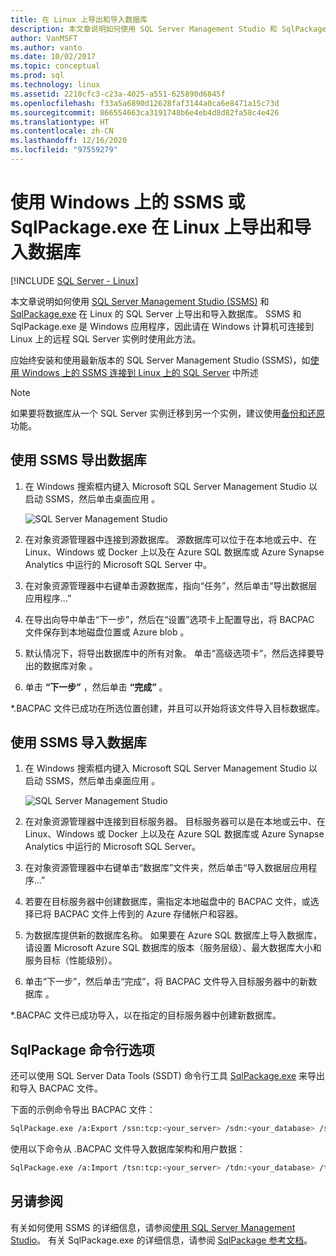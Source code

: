 ```yaml
---
title: 在 Linux 上导出和导入数据库
description: 本文章说明如何使用 SQL Server Management Studio 和 SqlPackage.exe 在 Linux 的 SQL Server 上导出和导入数据库。
author: VanMSFT
ms.author: vanto
ms.date: 10/02/2017
ms.topic: conceptual
ms.prod: sql
ms.technology: linux
ms.assetid: 2210cfc3-c23a-4025-a551-625890d6845f
ms.openlocfilehash: f33a5a6890d12628faf3144a0ca6e8471a15c73d
ms.sourcegitcommit: 866554663ca3191748b6e4eb4d8d82fa58c4e426
ms.translationtype: HT
ms.contentlocale: zh-CN
ms.lasthandoff: 12/16/2020
ms.locfileid: "97559279"
---
```

# <a name="export-and-import-a-database-on-linux-with-ssms-or-sqlpackageexe-on-windows"></a>使用 Windows 上的 SSMS 或 SqlPackage.exe 在 Linux 上导出和导入数据库

[!INCLUDE [SQL Server - Linux](../includes/applies-to-version/sql-linux.md)]

本文章说明如何使用 [SQL Server Management Studio (SSMS)](../ssms/download-sql-server-management-studio-ssms.md) 和 [SqlPackage.exe](../tools/sqlpackage/sqlpackage.md) 在 Linux 的 SQL Server 上导出和导入数据库。 SSMS 和 SqlPackage.exe 是 Windows 应用程序，因此请在 Windows 计算机可连接到 Linux 上的远程 SQL Server 实例时使用此方法。

应始终安装和使用最新版本的 SQL Server Management Studio (SSMS)，如[使用 Windows 上的 SSMS 连接到 Linux 上的 SQL Server](sql-server-linux-manage-ssms.md) 中所述

> [!NOTE]
> 如果要将数据库从一个 SQL Server 实例迁移到另一个实例，建议使用[备份和还原](sql-server-linux-migrate-restore-database.md)功能。

## <a name="export-a-database-with-ssms"></a>使用 SSMS 导出数据库

1. 在 Windows 搜索框内键入 Microsoft SQL Server Management Studio 以启动 SSMS，然后单击桌面应用  。

    ![SQL Server Management Studio](./media/sql-server-linux-manage-ssms/ssms.png) 

2. 在对象资源管理器中连接到源数据库。 源数据库可以位于在本地或云中、在 Linux、Windows 或 Docker 上以及在 Azure SQL 数据库或 Azure Synapse Analytics 中运行的 Microsoft SQL Server 中。

3. 在对象资源管理器中右键单击源数据库，指向“任务”，然后单击“导出数据层应用程序...”  

4. 在导出向导中单击“下一步”，然后在“设置”选项卡上配置导出，将 BACPAC 文件保存到本地磁盘位置或 Azure blob   。

5. 默认情况下，将导出数据库中的所有对象。 单击“高级选项卡”，然后选择要导出的数据库对象  。

6. 单击 **“下一步”** ，然后单击 **“完成”** 。

*.BACPAC 文件已成功在所选位置创建，并且可以开始将该文件导入目标数据库。

## <a name="import-a-database-with-ssms"></a>使用 SSMS 导入数据库

1. 在 Windows 搜索框内键入 Microsoft SQL Server Management Studio 以启动 SSMS，然后单击桌面应用  。

    ![SQL Server Management Studio](./media/sql-server-linux-manage-ssms/ssms.png) 

2. 在对象资源管理器中连接到目标服务器。 目标服务器可以是在本地或云中、在 Linux、Windows 或 Docker 上以及在 Azure SQL 数据库或 Azure Synapse Analytics 中运行的 Microsoft SQL Server。

3. 在对象资源管理器中右键单击“数据库”文件夹，然后单击“导入数据层应用程序...”  

4. 若要在目标服务器中创建数据库，需指定本地磁盘中的 BACPAC 文件，或选择已将 BACPAC 文件上传到的 Azure 存储帐户和容器。

5. 为数据库提供新的数据库名称。 如果要在 Azure SQL 数据库上导入数据库，请设置 Microsoft Azure SQL 数据库的版本（服务层级）、最大数据库大小和服务目标（性能级别）。

6. 单击“下一步”，然后单击“完成”，将 BACPAC 文件导入目标服务器中的新数据库   。

*.BACPAC 文件已成功导入，以在指定的目标服务器中创建新数据库。

## <a name="sqlpackage-command-line-option"></a><a id="sqlpackage"></a> SqlPackage 命令行选项

还可以使用 SQL Server Data Tools (SSDT) 命令行工具 [SqlPackage.exe](../tools/sqlpackage/sqlpackage.md) 来导出和导入 BACPAC 文件。

下面的示例命令导出 BACPAC 文件：

```bash
SqlPackage.exe /a:Export /ssn:tcp:<your_server> /sdn:<your_database> /su:<username> /sp:<password> /tf:<path_to_bacpac>
```

使用以下命令从 .BACPAC 文件导入数据库架构和用户数据：

```bash
SqlPackage.exe /a:Import /tsn:tcp:<your_server> /tdn:<your_database> /tu:<username> /tp:<password> /sf:<path_to_bacpac>

```

## <a name="see-also"></a>另请参阅
有关如何使用 SSMS 的详细信息，请参阅[使用 SQL Server Management Studio](../ssms/sql-server-management-studio-ssms.md)。 有关 SqlPackage.exe 的详细信息，请参阅 [SqlPackage 参考文档](../tools/sqlpackage/sqlpackage.md)。